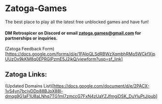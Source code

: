 # Zatoga-Games
The best place to play all the latest free unblocked games and have fun!

#### DM Retrospicer on Discord or email zatoga.games@gmail.com for partnerships or inquiries.
(Zatoga Feedback Form)[https://docs.google.com/forms/d/e/1FAIpQLSdRBWzXqmbhRMo5WCkfXjpUUzOx9kKM8q0EPRGlPzmE5J2jkQ/viewform?usp=sf_link]

## Zatoga Links:
(Updated Domains List)[https://docs.google.com/document/d/e/2PACX-1vS4yn7bcjyDDp88BJpX88l-dmqg9G1aF1U8aLNhq7TG1ml7zmccG7FxN4zUaYZJfmgiDSK_DuYluPtJ/pub]
